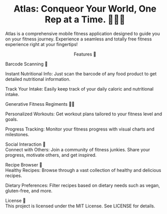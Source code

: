 <div align="center">
    <h1>Atlas: Conqueor Your World, One Rep at a Time. 🏋️‍♂️🍎</h1>
</div>

Atlas is a comprehensive mobile fitness application designed to guide you on your fitness journey. Experience a seamless and totally free fitness experience right at your fingertips!

<div align="center">Features 🌟  </div>

Barcode Scanning 🛒

Instant Nutritional Info: Just scan the barcode of any food product to get detailed nutritional information.

Track Your Intake: Easily keep track of your daily caloric and nutritional intake.  

Generative Fitness Regiments 🏃‍♀️  

Personalized Workouts: Get workout plans tailored to your fitness level and goals.  

Progress Tracking: Monitor your fitness progress with visual charts and milestones.  

Social Interaction 🤝  
Connect with Others: Join a community of fitness junkies. Share your progress, motivate others, and get inspired.  
 

Recipe Browser 🍲  
Healthy Recipes: Browse through a vast collection of healthy and delicious recipes.  

Dietary Preferences: Filter recipes based on dietary needs such as vegan, gluten-free, and more.


License 📄  
This project is licensed under the MIT License. See LICENSE for details.
